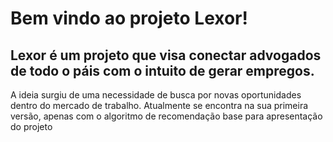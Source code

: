 # Bem vindo ao projeto Lexor!

## Lexor é um projeto que visa conectar advogados de todo o páis com o intuito de gerar empregos.
A ideia surgiu de uma necessidade de busca por novas oportunidades dentro do mercado de trabalho.
Atualmente se encontra na sua primeira versão, apenas com o algoritmo de recomendação base para apresentação do projeto
